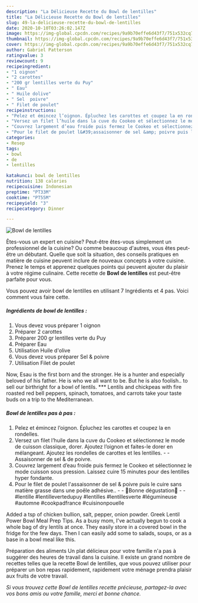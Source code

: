 ```yaml
---
description: "La Délicieuse Recette du Bowl de lentilles"
title: "La Délicieuse Recette du Bowl de lentilles"
slug: 49-la-delicieuse-recette-du-bowl-de-lentilles
date: 2020-10-10T03:26:02.147Z
image: https://img-global.cpcdn.com/recipes/9a9b70effe6d43f7/751x532cq70/bowl-de-lentilles-photo-principale-de-la-recette.jpg
thumbnail: https://img-global.cpcdn.com/recipes/9a9b70effe6d43f7/751x532cq70/bowl-de-lentilles-photo-principale-de-la-recette.jpg
cover: https://img-global.cpcdn.com/recipes/9a9b70effe6d43f7/751x532cq70/bowl-de-lentilles-photo-principale-de-la-recette.jpg
author: Gabriel Patterson
ratingvalue: 3
reviewcount: 9
recipeingredient:
- "1 oignon"
- "2 carottes"
- "200 gr lentilles verte du Puy"
- " Eau"
- " Huile dolive"
- " Sel  poivre"
- " Filet de poulet"
recipeinstructions:
- "Pelez et émincez l’oignon. Épluchez les carottes et coupez la en rondelles."
- "Versez un filet l’huile dans la cuve du Cookeo et sélectionnez le mode de cuisson classique, dorer. Ajoutez l’oignon et faites-le dorer en mélangeant. Ajoutez les rondelles de carottes et les lentilles.  Assaisonner de sel &amp; de poivre."
- "Couvrez largement d’eau froide puis fermez le Cookeo et sélectionnez le mode cuisson sous pression. Laissez cuire 15 minutes pour des lentilles hyper fondante."
- "Pour le filet de poulet l&#39;assaisonner de sel &amp; poivre puis le cuire sans matière grasse dans une poêle adhésive..  🌸Bonne dégustation🌸  #lentille #lentillevertedupuy #lentilles #lentillesverte #légumineuse #automne #cookpadfrance #cuisinonpouelle"
categories:
- Resep
tags:
- bowl
- de
- lentilles

katakunci: bowl de lentilles 
nutrition: 138 calories
recipecuisine: Indonesian
preptime: "PT33M"
cooktime: "PT55M"
recipeyield: "3"
recipecategory: Dinner

---
```



![Bowl de lentilles](https://img-global.cpcdn.com/recipes/9a9b70effe6d43f7/751x532cq70/bowl-de-lentilles-photo-principale-de-la-recette.jpg)

Êtes-vous un expert en cuisine? Peut-être êtes-vous simplement un professionnel de la cuisine? Ou comme beaucoup d'autres, vous êtes peut-être un débutant. Quelle que soit la situation, des conseils pratiques en matière de cuisine peuvent inclure de nouveaux concepts à votre cuisine. Prenez le temps et apprenez quelques points qui peuvent ajouter du plaisir à votre régime culinaire. Cette recette de <strong> Bowl de lentilles </strong> est peut-être parfaite pour vous.

<!--inarticleads1-->

Vous pouvez avoir bowl de lentilles en utilisant 7 Ingrédients et 4 pas. Voici comment vous faire cette.

##### Ingrédients de bowl de lentilles :

1. Vous devez vous préparer 1 oignon
1. Préparer 2 carottes
1. Préparer 200 gr lentilles verte du Puy
1. Préparer  Eau
1. Utilisation  Huile d&#39;olive
1. Vous devez vous préparer  Sel &amp; poivre
1. Utilisation  Filet de poulet


Now, Esau is the first born and the stronger. He is a hunter and especially beloved of his father. He is who we all want to be. But he is also foolish.. to sell our birthright for a bowl of lentils. *** Lentils and chickpeas with fire roasted red bell peppers, spinach, tomatoes, and carrots take your taste buds on a trip to the Mediterranean. 

<!--inarticleads2-->

##### Bowl de lentilles pas à pas :

1. Pelez et émincez l’oignon. Épluchez les carottes et coupez la en rondelles.
1. Versez un filet l’huile dans la cuve du Cookeo et sélectionnez le mode de cuisson classique, dorer. Ajoutez l’oignon et faites-le dorer en mélangeant. Ajoutez les rondelles de carottes et les lentilles. -  - Assaisonner de sel &amp; de poivre.
1. Couvrez largement d’eau froide puis fermez le Cookeo et sélectionnez le mode cuisson sous pression. Laissez cuire 15 minutes pour des lentilles hyper fondante.
1. Pour le filet de poulet l&#39;assaisonner de sel &amp; poivre puis le cuire sans matière grasse dans une poêle adhésive.. -  - 🌸Bonne dégustation🌸 -  - #lentille #lentillevertedupuy #lentilles #lentillesverte #légumineuse #automne #cookpadfrance #cuisinonpouelle


Added a tsp of chicken bullion, salt, pepper, onion powder. Greek Lentil Power Bowl Meal Prep Tips. As a busy mom, I&#39;ve actually begun to cook a whole bag of dry lentils at once. They easily store in a covered bowl in the fridge for the few days. Then I can easily add some to salads, soups, or as a base in a bowl meal like this. 

<!--inarticleads1-->

<p>
Préparation des aliments Un plat délicieux pour votre famille n'a pas à suggérer des heures de travail dans la cuisine. Il existe un grand nombre de recettes telles que la recette Bowl de lentilles, que vous pouvez utiliser pour préparer un bon repas rapidement, rapidement votre ménage prendra plaisir aux fruits de votre travail.
</p>

<p>
<i>Si vous trouvez cette Bowl de lentilles recette précieuse, partagez-la avec vos bons amis ou votre famille, merci et bonne chance.</i>
</p>
